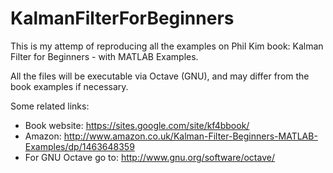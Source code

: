 KalmanFilterForBeginners
========================

This is my attemp of reproducing all the examples on Phil Kim book: Kalman Filter for Beginners - with MATLAB Examples.

All the files will be executable via Octave (GNU), and may differ from the book examples if necessary.

Some related links:
* Book website: https://sites.google.com/site/kf4bbook/
* Amazon: http://www.amazon.co.uk/Kalman-Filter-Beginners-MATLAB-Examples/dp/1463648359
* For GNU Octave go to: http://www.gnu.org/software/octave/
